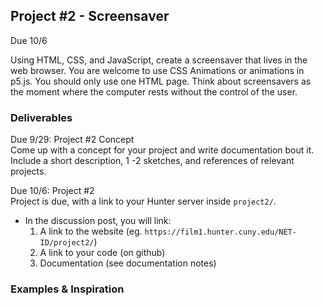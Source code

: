 ## Project #2 - Screensaver
Due 10/6

Using HTML, CSS, and JavaScript, create a screensaver that lives in the web browser. You are welcome to use CSS Animations or animations in p5.js. You should only use one HTML page. Think about screensavers as the moment where the computer rests without the control of the user. 

### Deliverables
Due 9/29: Project #2 Concept  
Come up with a concept for your project and write documentation bout it. Include a short description, 1 -2 sketches, and references of relevant projects. 

Due 10/6: Project #2  
Project is due, with a link to your Hunter server inside `project2/`.
* In the discussion post, you will link:
    1) A link to the website (eg. `https://film1.hunter.cuny.edu/NET-ID/project2/`)
    2) A link to your code (on github)
    3) Documentation (see documentation notes)
### Examples & Inspiration
